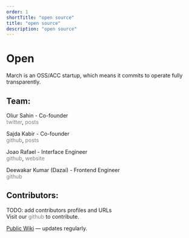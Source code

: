 ```yaml
---
order: 1
shortTitle: "open source"
title: "open source"
description: "open source"
---
```


# Open
March is an OSS/ACC startup, which means it commits to operate fully transparently.

## Team:

Oliur Sahin - Co-founder  
<a href="https://x.com/oliursahin" style="text-decoration:none; color:grey;" onmouseover="this.style.color='black'" onmouseout="this.style.color='grey'">twitter</a>, 
<a href="https://oliursahin.com" style="text-decoration:none; color:grey;" onmouseover="this.style.color='black'" onmouseout="this.style.color='grey'">posts</a>

Sajda Kabir - Co-founder  
<a href="https://github.com/sajdakabir" style="text-decoration:none; color:grey;" onmouseover="this.style.color='black'" onmouseout="this.style.color='grey'">github</a>, 
<a href="https://sajdakabir.me" style="text-decoration:none; color:grey;" onmouseover="this.style.color='black'" onmouseout="this.style.color='grey'">posts</a>

Joao Rafael - Interface Engineer  
<a href="https://github.com/joaorceschini" style="text-decoration:none; color:grey;" onmouseover="this.style.color='black'" onmouseout="this.style.color='grey'">github</a>, 
<a href="https://joaorafael.me" style="text-decoration:none; color:grey;" onmouseover="this.style.color='black'" onmouseout="this.style.color='grey'">website</a>

Deewakar Kumar (Dazai) - Frontend Engineer  
<a href="https://github.com/deewakar-k" style="text-decoration:none; color:grey;" onmouseover="this.style.color='black'" onmouseout="this.style.color='grey'">github</a>

## Contributors:

TODO: add contributors profiles and URLs  
Visit our <a href="https://github.com/marchhq" style="text-decoration:none; color:grey;" onmouseover="this.style.color='black'" onmouseout="this.style.color='grey'">github</a> to contribute.

[Public Wiki](https://www.notion.so/77431d8a57e94977a1f27689f1944d25?v=96b8473a1a654111831782d9d6f9f2cc) — updates regularly.

